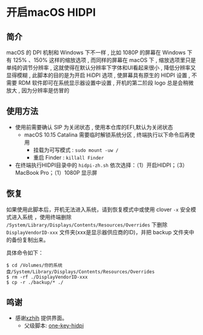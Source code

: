 # 开启macOS HIDPI
## 简介
macOS 的 DPI 机制和 Windows 下不一样 , 比如 1080P 的屏幕在 Windows 下有 125% 、150% 这样的缩放选项 , 而同样的屏幕在 macOS 下 , 缩放选项里只是单纯的调节分辨率 , 这就使得在默认分辨率下字体和UI看起来很小 , 降低分辨率又显得模糊 , 此脚本的目的是为开启 HiDPI 选项 , 使屏幕具有原生的 HIDPI 设置 , 不需要 RDM 软件即可在系统显示器设置中设置 , 开机的第二阶段 logo 总是会稍微放大 , 因为分辨率是仿冒的
## 使用方法
- 使用前需要确认 SIP 为关闭状态 , 使用本仓库的EFI,默认为关闭状态
  - macOS 10.15 Catalina 需要临时解锁系统分区 , 终端执行以下命令后再使用
    - 挂载为可写模式 : `sudo mount -uw /`
    - 重启 Finder : `killall Finder`
- 在终端执行HIDPI目录中的 `hidpi-zh.sh` 依次选择：（1）开启HIDPI；（3）MacBook Pro；（1）1080P 显示屏
## 恢复
如果使用此脚本后，开机无法进入系统，请到恢复模式中或使用 clover `-x` 安全模式进入系统 ，使用终端删除 `/System/Library/Displays/Contents/Resources/Overrides` 下删除 `DisplayVendorID-xxx` 文件夹(xxx是显示器供应商的ID)，并把 backup 文件夹中的备份复制出来。

具体命令如下：
```
$ cd /Volumes/你的系统盘/System/Library/Displays/Contents/Resources/Overrides
$ rm -rf ./DisplayVendorID-xxx
$ cp -r ./backup/* ./
```
## 鸣谢
- 感谢[xzhih](https://github.com/xzhih) 提供界面。
  - 父级脚本: [one-key-hidpi](https://github.com/xzhih/one-key-hidpi)
